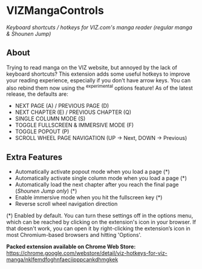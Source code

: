 # VIZMangaControls
*Keyboard shortcuts / hotkeys for VIZ.com's manga reader (regular manga & Shounen Jump)*

## About
Trying to read manga on the VIZ website, but annoyed by the lack of keyboard shortcuts? This extension adds some useful hotkeys to improve your reading experience, especially if you don't have arrow keys. You can also rebind them now using the <sup>experimental</sup> options feature! As of the latest release, the defaults are: 
* NEXT PAGE (A) / PREVIOUS PAGE (D)
* NEXT CHAPTER (E) / PREVIOUS CHAPTER (Q)
* SINGLE COLUMN MODE (S)
* TOGGLE FULLSCREEN & IMMERSIVE MODE (F)
* TOGGLE POPOUT (P)
* SCROLL WHEEL PAGE NAVIGATION (UP -> Next, DOWN -> Previous)

## Extra Features
* Automatically activate popout mode when you load a page (*)
* Automatically activate single column mode when you load a page (*)
* Automatically load the next chapter after you reach the final page (*Shounen Jump only*) (*)
* Enable immersive mode when you hit the fullscreen key (*)
* Reverse scroll wheel navigation direction

(*) Enabled by default. You can turn these settings off in the options menu, which can be reached by clicking on the extension's icon in your browser. If that doesn't work, you can open it by right-clicking the extension’s icon in most Chromium-based browsers and hitting 'Options'. 


**Packed extension available on Chrome Web Store:**
https://chrome.google.com/webstore/detail/viz-hotkeys-for-viz-manga/nklfemdfoghnfaeciipppcankdhmgkek

